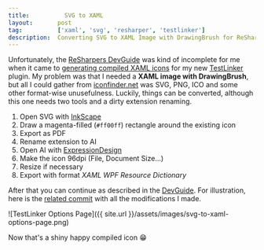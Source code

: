 ```yaml
---
title:		    SVG to XAML
layout:       post
tag:          ['xaml', 'svg', 'resharper', 'testlinker']
description:  Converting SVG to XAML Image with DrawingBrush for ReSharper plugin
---
```


Unfortunately, the [ReSharpers DevGuide](https://www.jetbrains.com/help/resharper/sdk/README.html) was kind of incomplete for me when it came to [generating compiled XAML icons](https://www.jetbrains.com/help/resharper/sdk/Platform/Shell/Icons/CreatingCompiledIcons.html?search=icon#xaml-icons) for my new [TestLinker](https://github.com/matkoch/TestLinker) plugin. My problem was that I needed a **XAML image with DrawingBrush**, but all I could gather from [iconfinder.net](http://iconfinder.net) was SVG, PNG, ICO and some other format-wise unusefulness. Luckily, things can be converted, although this one needs two tools and a dirty extension renaming.

1. Open SVG with [InkScape](https://inkscape.org/en/)
1. Draw a magenta-filled (`#ff00ff`) rectangle around the existing icon
1. Export as PDF
1. Rename extension to AI
1. Open AI with [ExpressionDesign](https://www.microsoft.com/en-us/download/details.aspx?id=36180)
1. Make the icon 96dpi (File, Document Size...)
1. Resize if necessary
1. Export with format *XAML WPF Resource Dictionary*


After that you can continue as described in the [DevGuide](https://www.jetbrains.com/help/resharper/sdk/Platform/Shell/Icons/CreatingCompiledIcons.html?search=icon#xaml-icons). For illustration, here is the [related commit](https://github.com/matkoch/TestLinker/commit/013717b03a6031a7fc464eac6baa3fb43adb4645) with all the modifications I made.

![TestLinker Options Page]({{ site.url }}/assets/images/svg-to-xaml-options-page.png)

Now that's a shiny happy compiled icon :grin:


